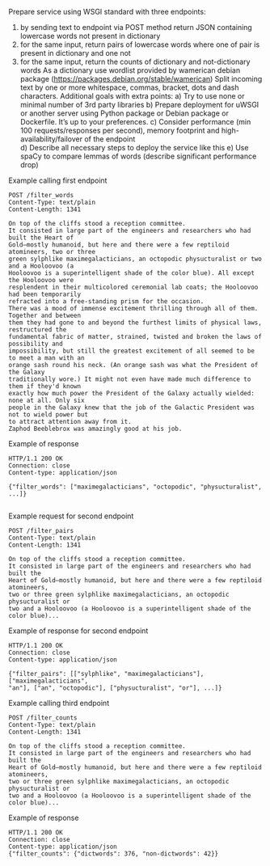 
 
Prepare service using WSGI standard with three endpoints: 
1.  by sending text to endpoint via POST method return JSON containing lowercase 
words not present in dictionary 
2.  for the same input, return pairs of lowercase words where one of pair is present in 
dictionary and one not 
3.  for the same input, return the counts of dictionary and not-dictionary words 
As a dictionary use wordlist provided by wamerican debian package 
(https://packages.debian.org/stable/wamerican) 
Split incoming text by one or more whitespace, commas, bracket, dots and dash characters. 
Additional goals with extra points: 
a)  Try to use none or minimal number of 3rd party libraries 
b)  Prepare deployment for uWSGI or another server using Python package or Debian 
package or Dockerfile. It’s up to your preferences. 
c)  Consider performance (min 100 requests/responses per second), memory footprint 
and high-availability/failover of the endpoint  
d)  Describe all necessary steps to deploy the service like this 
e)  Use spaCy to compare lemmas of words (describe significant performance drop) 
 
Example calling first endpoint 
```
POST /filter_words 
Content-Type: text/plain 
Content-Length: 1341 
 
On top of the cliffs stood a reception committee. 
It consisted in large part of the engineers and researchers who had built the Heart of 
Gold—mostly humanoid, but here and there were a few reptiloid atomineers, two or three 
green sylphlike maximegalacticians, an octopodic physucturalist or two and a Hooloovoo (a 
Hooloovoo is a superintelligent shade of the color blue). All except the Hooloovoo were 
resplendent in their multicolored ceremonial lab coats; the Hooloovoo had been temporarily 
refracted into a free-standing prism for the occasion. 
There was a mood of immense excitement thrilling through all of them. Together and between 
them they had gone to and beyond the furthest limits of physical laws, restructured the 
fundamental fabric of matter, strained, twisted and broken the laws of possibility and 
impossibility, but still the greatest excitement of all seemed to be to meet a man with an 
orange sash round his neck. (An orange sash was what the President of the Galaxy 
traditionally wore.) It might not even have made much difference to them if they'd known 
exactly how much power the President of the Galaxy actually wielded: none at all. Only six 
people in the Galaxy knew that the job of the Galactic President was not to wield power but 
to attract attention away from it. 
Zaphod Beeblebrox was amazingly good at his job. 
```

Example of response 
```
HTTP/1.1 200 OK 
Connection: close 
Content-type: application/json 
 
{"filter_words": ["maximegalacticians", "octopodic", "physucturalist", ...]} 
 
```
Example request for second endpoint 
```
POST /filter_pairs 
Content-Type: text/plain 
Content-Length: 1341 
 
On top of the cliffs stood a reception committee. 
It consisted in large part of the engineers and researchers who had built the 
Heart of Gold—mostly humanoid, but here and there were a few reptiloid atomineers, 
two or three green sylphlike maximegalacticians, an octopodic physucturalist or 
two and a Hooloovoo (a Hooloovoo is a superintelligent shade of the color blue)... 
```
Example of response for second endpoint
```
HTTP/1.1 200 OK 
Connection: close 
Content-type: application/json 
 
{"filter_pairs": [["sylphlike", "maximegalacticians"], ["maximegalacticians", 
"an"], ["an", "octopodic"], ["physucturalist", "or"], ...]} 
```
Example calling third endpoint 

```
POST /filter_counts 
Content-Type: text/plain 
Content-Length: 1341 
 
On top of the cliffs stood a reception committee. 
It consisted in large part of the engineers and researchers who had built the 
Heart of Gold—mostly humanoid, but here and there were a few reptiloid atomineers, 
two or three green sylphlike maximegalacticians, an octopodic physucturalist or 
two and a Hooloovoo (a Hooloovoo is a superintelligent shade of the color blue)... 
```
Example of response 
```
HTTP/1.1 200 OK 
Connection: close 
Content-type: application/json 
{"filter_counts": {"dictwords": 376, "non-dictwords": 42}} 
```